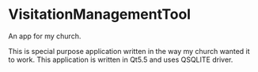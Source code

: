 # VisitationManagementTool
An app for my church.

This is special purpose application written in the way my church wanted it to work. 
This application is written in Qt5.5 and uses QSQLITE driver.
